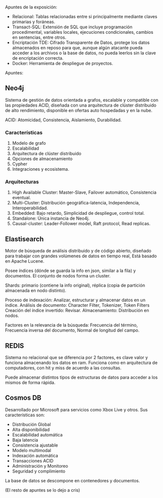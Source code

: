 Apuntes de la exposición:

- Relacional: Tablas relacionadas entre si principalmente mediante claves primarias y foráneas.
- Transact-SQL: Extensión de SQL que incluye programación procedimental, variables locales, ejecuciones condicionales, cambios en sentencias, entre otros.
- Encriptación TDE: Cifrado Transparente de Datos, protege los datos almacenados en reposo para que, aunque algún atacante pueda acceder a los archivos o la base de datos, no pueda leerlos sin la clave de encriptación correcta.
- Docker: Herramienta de despliegue de proyectos.

Apuntes:

## Neo4j
Sistema de gestión de datos orientada a grafos, escalable y compatible con las propiedades ACID, diseñada con una arquitectura de clúster distribuido de alto rendimiento, disponible en ofertas auto hospedadas y en la nube.

ACID: Atomicidad, Consistencia, Aislamiento, Durabilidad.

### Características
1. Modelo de grafo
2. Escalabilidad
3. Arquitectura de clúster distribuido
4. Opciones de almacenamiento
5. Cypher
6. Integraciones y ecosistema.

### Arquitecturas
1. High Available Cluster: Master-Slave, Failover automático, Consistencia eventual.
2. Multi-Cluster: Distribución geográfica-latencia, Independencia, Interoperabilidad.
3. Embedded: Bajo retardo, Simplicidad de despliegue, control total.
4. Standalone: Única instancia de Neo4j.
5. Causal-cluster: Leader-Follower model, Raft protocol, Read replicas.

## Elastisearch

Motor de búsqueda de análisis distribuido y de código abierto, diseñado para trabajar con grandes volúmenes de datos en tiempo real, Está basado en Apache Lucene.

Posee índices (dónde se guarda la info en json, similar a la fila) y documentos. El conjunto de nodos forma un cluster.

Shards: primario (contiene la info original), réplica (copia de partición almacenada en nodo distinto).

Proceso de indexación: Analizar, estructurar y almacenar datos en un índice.
Análisis de documento: Character Filter, Tokenizer, Token Filters
Creación del índice invertido: Revisar.
Almacenamiento: Distribución en nodos.

Factores en la relevancia de la búsqueda: Frecuencia del término, Frecuencia inversa del documento, Normal de longitud del campo.

## REDIS
Sistema no relacional que se diferencia por 2 factores, es clave valor y funciona almacenando los datos en ram. Funciona como en arquitectura de computadores, con hit y miss de acuerdo a las consultas.

Puede almacenar distintos tipos de estructuras de datos para acceder a los mismos de forma rápida.

## Cosmos DB
Desarrollado por Microsoft para servicios como Xbox Live y otros. Sus características son:

- Distribución Global
- Alta disponibilidad
- Escalabilidad automática
- Baja latencia
- Consistencia ajustable
- Modelo multimodal
- Indexación automática
- Transacciones ACID
- Administración y Monitoreo
- Seguridad y complimiento

La base de datos se descompone en contenedores y documentos.

(El resto de apuntes se lo dejo a cris)